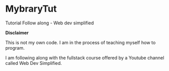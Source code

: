 # MybraryTut
Tutorial Follow along - Web dev simplified

**Disclaimer**

This is not my own code. I am in the process of teaching myself how to program. 

I am following along with the fullstack course offered by a Youtube channel called Web Dev Simplified.


